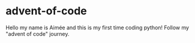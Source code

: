 # advent-of-code
Hello my name is Aimée and this is my first time coding python!
Follow my "advent of code" journey.
